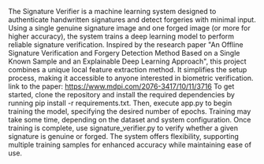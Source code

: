 The Signature Verifier is a machine learning system designed to authenticate handwritten signatures and detect forgeries with minimal input. Using a single genuine signature image and one forged image (or more for higher accuracy), the system trains a deep learning model to perform reliable signature verification. Inspired by the research paper "An Offline Signature Verification and Forgery Detection Method Based on a Single Known Sample and an Explainable Deep Learning Approach", this project combines a unique local feature extraction method. It simplifies the setup process, making it accessible to anyone interested in biometric verification.
link to the paper: https://www.mdpi.com/2076-3417/10/11/3716
To get started, clone the repository and install the required dependencies by running pip install -r requirements.txt. Then, execute app.py to begin training the model, specifying the desired number of epochs. Training may take some time, depending on the dataset and system configuration. Once training is complete, use signature_verifier.py to verify whether a given signature is genuine or forged. The system offers flexibility, supporting multiple training samples for enhanced accuracy while maintaining ease of use.
